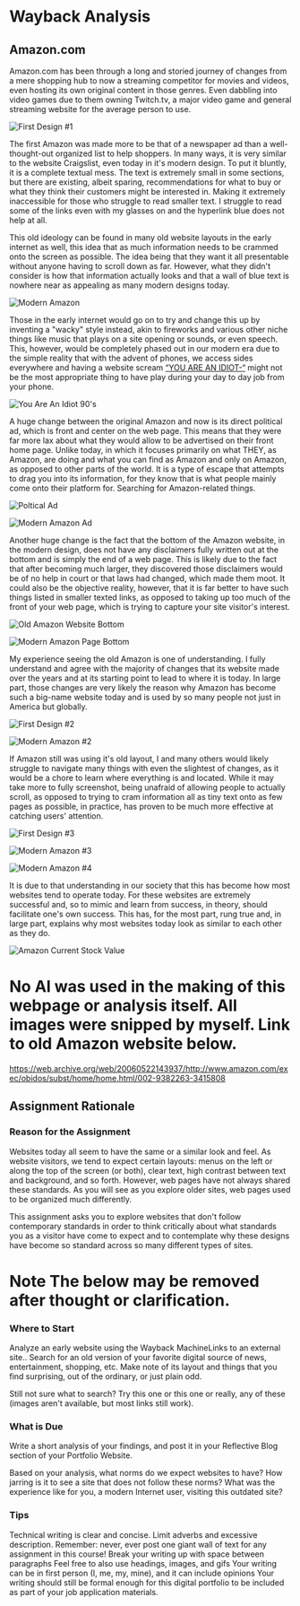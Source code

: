 # Wayback Analysis

## Amazon.com

Amazon.com has been through a long and storied journey of changes from a mere shopping hub to now a streaming competitor for movies and videos, even hosting its own original content in those genres. Even dabbling into video games due to them owning Twitch.tv, a major video game and general streaming website for the average person to use. 


![First Design #1](https://github.com/user-attachments/assets/52b0a55c-8cb7-4aef-9074-cfa51dc75f29)


The first Amazon was made more to be that of a newspaper ad than a well-thought-out organized list to help shoppers. In many ways, it is very similar to the website Craigslist, even today in it's modern design. To put it bluntly, it is a complete textual mess. The text is extremely small in some sections, but there are existing, albeit sparing, recommendations for what to buy or what they think their customers might be interested in. Making it extremely inaccessible for those who struggle to read smaller text. I struggle to read some of the links even with my glasses on and the hyperlink blue does not help at all. 


This old ideology can be found in many old website layouts in the early internet as well, this idea that as much information needs to be crammed onto the screen as possible. The idea being that they want it all presentable without anyone having to scroll down as far. However, what they didn't consider is how that information actually looks and that a wall of blue text is nowhere near as appealing as many modern designs today. 


![Modern Amazon](https://github.com/user-attachments/assets/b1093334-07ec-4100-8366-0ea9fd03b1e6)


Those in the early internet would go on to try and change this up by inventing a "wacky" style instead, akin to fireworks and various other niche things like music that plays on a site opening or sounds, or even speech. This, however, would be completely phased out in our modern era due to the simple reality that with the advent of phones, we access sides everywhere and having a website scream  [“YOU ARE AN IDIOT-“](https://archive.org/details/you-are-an-idiot_202112) might not be the most appropriate thing to have play during your day to day job from your phone. 


![You Are An Idiot 90's](https://github.com/user-attachments/assets/d77ba66d-d7ef-47dc-97bb-57413e1e4d61)



A huge change between the original Amazon and now is its direct political ad, which is front and center on the web page. This means that they were far more lax about what they would allow to be advertised on their front home page.  Unlike today, in which it focuses primarily on what THEY, as Amazon, are doing and what you can find as Amazon and only on Amazon, as opposed to other parts of the world. It is a type of escape that attempts to drag you into its information, for they know that is what people mainly come onto their platform for. Searching for Amazon-related things. 



![Poltical Ad](https://github.com/user-attachments/assets/446a7a51-4781-48d4-b4b0-457149736f82)

![Modern Amazon Ad](https://github.com/user-attachments/assets/381200f7-3456-48da-9d64-fd330924115d)


Another huge change is the fact that the bottom of the Amazon website, in the modern design, does not have any disclaimers fully written out at the bottom and is simply the end of a web page. This is likely due to the fact that after becoming much larger, they discovered those disclaimers would be of no help in court or that laws had changed, which made them moot. It could also be the objective reality, however, that it is far better to have such things listed in smaller texted links, as opposed to taking up too much of the front of your web page, which is trying to capture your site visitor's interest. 


![Old Amazon Website Bottom](https://github.com/user-attachments/assets/e20091b1-bc61-4260-9957-d57a117560d6)


![Modern Amazon Page Bottom](https://github.com/user-attachments/assets/d19303b4-82b5-4a88-8c62-e61d8c6cc5ae)


My experience seeing the old Amazon is one of understanding. I fully understand and agree with the majority of changes that its website made over the years and at its starting point to lead to where it is today. In large part, those changes are very likely the reason why Amazon has become such a big-name website today and is used by so many people not just in America but globally. 


![First Design #2](https://github.com/user-attachments/assets/1428559e-988a-4133-adbb-42c33da8e854)

![Modern Amazon #2](https://github.com/user-attachments/assets/37afe8fb-28c6-45c5-a7ac-3cc1675de960)

If Amazon still was using it's old layout, I and many others would likely struggle to navigate many things with even the slightest of changes, as it would be a chore to learn where everything is and located. While it may take more to fully screenshot, being unafraid of allowing people to actually scroll, as opposed to trying to cram information all as tiny text onto as few pages as possible, in practice, has proven to be much more effective at catching users' attention. 


![First Design #3](https://github.com/user-attachments/assets/f7f5e6ce-48bc-4cc6-b905-419cb483d9e3)

![Modern Amazon #3](https://github.com/user-attachments/assets/24ac58c6-1430-4e65-9ac5-f080bce61f2f)

![Modern Amazon #4](https://github.com/user-attachments/assets/e86a300b-b261-42db-8462-99c03e85d0a8)

It is due to that understanding in our society that this has become how most websites tend to operate today. For these websites are extremely successful and, so to mimic and learn from success, in theory, should facilitate one's own success. This has, for the most part, rung true and, in large part, explains why most websites today look as similar to each other as they do. 



![Amazon Current Stock Value](https://github.com/user-attachments/assets/38f20817-0d0b-408f-b532-fdc40fde8ba4)





# No AI was used in the making of this webpage or analysis itself. All images were snipped by myself. Link to old Amazon website below. 

https://web.archive.org/web/20060522143937/http://www.amazon.com/exec/obidos/subst/home/home.html/002-9382263-3415808



## Assignment Rationale 

### Reason for the Assignment

Websites today all seem to have the same or a similar look and feel. As website visitors, we tend to expect certain layouts: menus on the left or along the top of the screen (or both), clear text, high contrast between text and background, and so forth. However, web pages have not always shared these standards. As you will see as you explore older sites, web pages used to be organized much differently. 

This assignment asks you to explore websites that don't follow contemporary standards in order to think critically about what standards you as a visitor have come to expect and to contemplate why these designs have become so standard across so many different types of sites.



# Note The below may be removed after thought or clarification. 

### Where to Start

Analyze an early website using the Wayback MachineLinks to an external site.. Search for an old version of your favorite digital source of news, entertainment, shopping, etc. Make note of its layout and things that you find surprising, out of the ordinary, or just plain odd.  

Still not sure what to search? Try this one or this one or really, any of these (images aren't available, but most links still work). 

### What is Due

Write a short analysis of your findings, and post it in your Reflective Blog section of your Portfolio Website.

Based on your analysis, what norms do we expect websites to have? How jarring is it to see a site that does not follow these norms? What was the experience like for you, a modern Internet user, visiting this outdated site?

### Tips

Technical writing is clear and concise. Limit adverbs and excessive description. 
Remember: never, ever post one giant wall of text for any assignment in this course! 
Break your writing up with space between paragraphs
Feel free to also use headings, images, and gifs
Your writing can be in first person (I, me, my, mine), and it can include opinions
Your writing should still be formal enough for this digital portfolio to be included as part of your job application materials.

